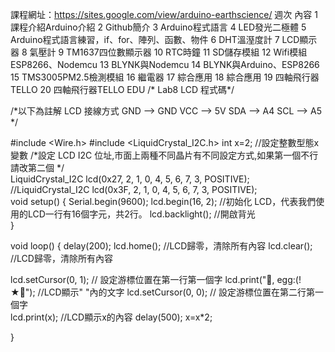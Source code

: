課程網址：https://sites.google.com/view/arduino-earthscience/
週次	內容
1	課程介紹Arduino介紹
2	Github簡介
3	Arduino程式語言
4	LED發光二極體
5	Arduino程式語言練習，if、for、陣列、函數、物件
6	DHT溫溼度計
7	LCD顯示器
8	氣壓計
9	TM1637四位數顯示器
10	RTC時鐘
11	SD儲存模組
12	Wifi模組ESP8266、Nodemcu
13	BLYNK與Nodemcu
14	BLYNK與Arduino、ESP8266
15	TMS3005PM2.5檢測模組
16	繼電器
17	綜合應用
18	綜合應用
19	四軸飛行器TELLO
20	四軸飛行器TELLO EDU
/*  Lab8 LCD 程式碼*/

/*以下為註解 
LCD 接線方式
GND --> GND
VCC --> 5V
SDA --> A4
SCL --> A5
*/

#include <Wire.h> 
#include <LiquidCrystal_I2C.h>
int x=2;                      //設定整數型態x變數
 /*設定 LCD I2C 位址,市面上兩種不同晶片有不同設定方式,如果第一個不行請改第二個 */  
LiquidCrystal_I2C lcd(0x27, 2, 1, 0, 4, 5, 6, 7, 3, POSITIVE); 
//LiquidCrystal_I2C lcd(0x3F, 2, 1, 0, 4, 5, 6, 7, 3, POSITIVE);  
void setup()
{
  Serial.begin(9600); 
  lcd.begin(16, 2);     //初始化 LCD，代表我們使用的LCD一行有16個字元，共2行。
  lcd.backlight();      //開啟背光   
}

void loop()
{
  delay(200); 
  lcd.home();   //LCD歸零，清除所有內容
  lcd.clear();  //LCD歸零，清除所有內容

  lcd.setCursor(0, 1);        // 設定游標位置在第一行第一個字
  lcd.print(", egg:(!★"); //LCD顯示" "內的文字
  lcd.setCursor(0, 0);        // 設定游標位置在第二行第一個字  
  lcd.print(x);               //LCD顯示x的內容
  delay(500);
 x=x*2;
 
}
